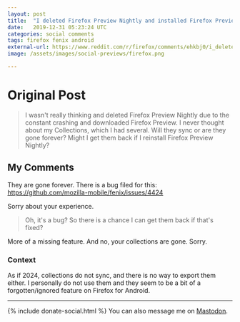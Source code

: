 ```yaml
---
layout: post
title:  "I deleted Firefox Preview Nightly and installed Firefox Preview for Android. Now my Collections are gone. Do they sync?"
date:   2019-12-31 05:23:24 UTC
categories: social comments
tags: firefox fenix android
external-url: https://www.reddit.com/r/firefox/comments/ehkbj0/i_deleted_firefox_preview_nightly_and_installed/
image: /assets/images/social-previews/firefox.png

---
```


# Original Post

> I wasn't really thinking and deleted Firefox Preview Nightly due to the constant crashing and downloaded Firefox Preview. I never thought about my Collections, which I had several. Will they sync or are they gone forever? Might I get them back if I reinstall Firefox Preview Nightly?

## My Comments

They are gone forever. There is a bug filed for this: <https://github.com/mozilla-mobile/fenix/issues/4424>

Sorry about your experience.

>Oh, it's a bug? So there is a chance I can get them back if that's fixed?

More of a missing feature. And no, your collections are gone. Sorry.

### Context

As if 2024, collections do not sync, and there is no way to export them either. I personally do not use them and they seem to be a bit of a forgotten/ignored feature on Firefox for Android.

---

{% include donate-social.html %} You can also message me on [Mastodon](https://mastodon.social/@yoasif).